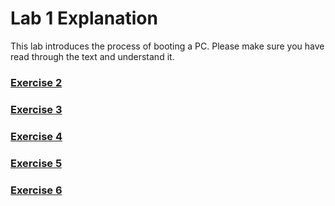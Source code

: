 # Lab 1 Explanation
This lab introduces the process of booting a PC. Please make sure you have read through the text and understand it.

### [Exercise 2](https://github.com/JiananDing0/MIT_6.828/blob/master/lab1/Exercise2.md)

### [Exercise 3](https://github.com/JiananDing0/MIT_6.828/blob/master/lab1/Exercise3.md)

### [Exercise 4](https://github.com/JiananDing0/MIT_6.828/edit/master/lab1/Exercise4)

### [Exercise 5](https://github.com/JiananDing0/MIT_6.828/blob/master/lab1/Exercise5.md)

### [Exercise 6](https://github.com/JiananDing0/MIT_6.828/blob/master/lab1/Exercise6.md)
